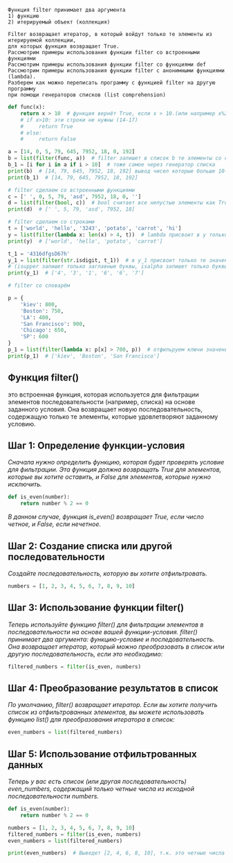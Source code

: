 
````text
Функция filter принимает два аргумента
1) функцию
2) итерируемый объект (коллекция)

Filter возвращает итератор, в который войдут только те элементы из итерируемой коллекции,
для которых функция возвращает True.
Рассмотрим примеры использования функции filter со встроенными функциями
Рассмотрим примеры использования функции filter со функциями def
Рассмотрим примеры использования функции filter с анонимными функциями (lambda).
Разберем как можно переписать программу с функцией filter на другую программу
при помощи генераторов списков (list comprehension)
````


```python
def func(x):
    return x > 10  # функция вернёт True, если х > 10.(или например x%2 == 0 - только чётные)
    # if x>10: эти строки не нужны (14-17)
    #     return True
    # else:
    #     return False

a = [14, 0, 5, 79, 645, 7952, 18, 0, 192]
b = list(filter(func, a))  # filter запишет в список b те элементы со списка а, которые выполняться в func(>10)
b_1 = [i for i in a if i > 10]  # тоже самое через генератор списка
print(b)  # [14, 79, 645, 7952, 18, 192] вывод чисел которые больше 10-ти
print(b_1)  # [14, 79, 645, 7952, 18, 192]

# filter сделаем со встроенными функциями
c = [' ', 0, 5, 79, 'asd', 7952, 18, 0, '']
d = list(filter(bool, c))  # bool считает все непустые элементы как True(пустые - 0,'',[]) (вместо bool можно None)
print(d)  # [' ', 5, 79, 'asd', 7952, 18]

# filter сделаем со строками
t = ['world', 'hello', '3243', 'potato', 'carrot', 'hi']
y = list(filter(lambda x: len(x) > 4, t))  # lambda присвоит в y только те значения у которых длина больше 4-х
print(y)  # ['world', 'hello', 'potato', 'carrot']

t_1 = '4316dfgsD67h'
y_1 = list(filter(str.isdigit, t_1))  # в y_1 присвоит только те значения которые цифры
# (isupper запишет только заглавные буквы, isalpha запишет только буквы)
print(y_1)  # ['4', '3', '1', '6', '6', '7']

# filter co словарём

p = {
    'kiev': 800,
    'Boston': 750,
    'LA': 400,
    'San Francisco': 900,
    'Chicago': 650,
    'SP': 600
}
p_1 = list(filter(lambda x: p[x] > 700, p))  # отфильруем ключи значения которых больше 700
print(p_1)  # ['kiev', 'Boston', 'San Francisco']
```

## Функция filter()
это встроенная функция, которая используется для фильтрации элементов последовательности (например, списка) на основе заданного условия. Она возвращает новую последовательность, содержащую только те элементы, которые удовлетворяют заданному условию.

## Шаг 1: Определение функции-условия
*Сначала нужно определить функцию, которая будет проверять условие для фильтрации. Эта функция должна возвращать True для элементов, которые вы хотите оставить, и False для элементов, которые нужно исключить.*
```python
def is_even(number):
    return number % 2 == 0
```
*В данном случае, функция is_even() возвращает True, если число четное, и False, если нечетное.*

## Шаг 2: Создание списка или другой последовательности
*Создайте последовательность, которую вы хотите отфильтровать.*
```python
numbers = [1, 2, 3, 4, 5, 6, 7, 8, 9, 10]
```

## Шаг 3: Использование функции filter()
*Теперь используйте функцию filter() для фильтрации элементов в последовательности на основе вашей функции-условия. filter() принимает два аргумента: функцию-условие и последовательность. Она возвращает итератор, который можно преобразовать в список или другую последовательность, если это необходимо:*
```python
filtered_numbers = filter(is_even, numbers)
```

## Шаг 4: Преобразование результатов в список
*По умолчанию, filter() возвращает итератор. Если вы хотите получить список из отфильтрованных элементов, вы можете использовать функцию list() для преобразования итератора в список:*
```python
even_numbers = list(filtered_numbers)
```

## Шаг 5: Использование отфильтрованных данных
*Теперь у вас есть список (или другая последовательность) even_numbers, содержащий только четные числа из исходной последовательности numbers.*
```python
def is_even(number):
    return number % 2 == 0

numbers = [1, 2, 3, 4, 5, 6, 7, 8, 9, 10]
filtered_numbers = filter(is_even, numbers)
even_numbers = list(filtered_numbers)

print(even_numbers)  # Выведет [2, 4, 6, 8, 10], т.к. это четные числа из исходного списка
```
